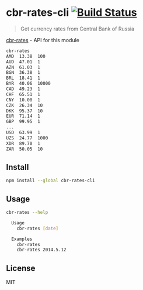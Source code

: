 # cbr-rates-cli [![Build Status][travis-image]][travis-url]

> Get currency rates from Central Bank of Russia

[cbr-rates][cbr-rates] - API for this module

```sh
cbr-rates
AMD  13.38  100
AUD  47.01  1
AZN  61.03  1
BGN  36.38  1
BRL  18.41  1
BYR  40.06  10000  
CAD  49.23  1
CHF  65.51  1
CNY  10.00  1
CZK  26.34  10
DKK  95.37  10
EUR  71.14  1
GBP  99.95  1
...
USD  63.99  1
UZS  24.77  1000
XDR  89.70  1
ZAR  50.05  10
```

## Install

```sh
npm install --global cbr-rates-cli
```

## Usage

```sh
cbr-rates --help

  Usage
    cbr-rates [date]

  Examples
    cbr-rates
    cbr-rates 2014.5.12
```


## License

MIT

[travis-url]: https://travis-ci.org/andrepolischuk/cbr-rates-cli
[travis-image]: https://travis-ci.org/andrepolischuk/cbr-rates-cli.svg?branch=master

[cbr-rates]: https://github.com/andrepolischuk/cbr-rates
